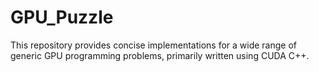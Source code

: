 # GPU_Puzzle
This repository provides concise implementations for a wide range of generic GPU programming problems, primarily written using CUDA C++.
